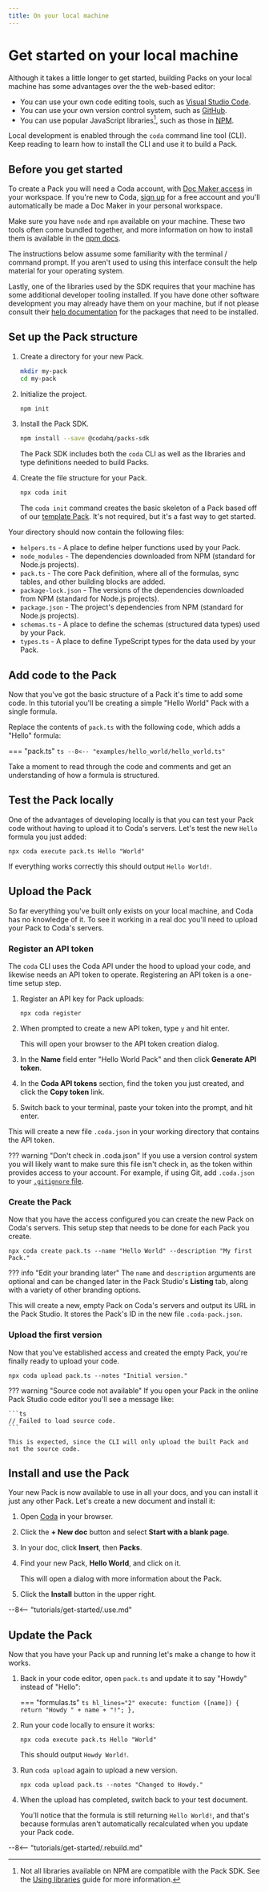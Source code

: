 ```yaml
---
title: On your local machine
---
```


# Get started on your local machine

Although it takes a little longer to get started, building Packs on your local machine has some advantages over the the web-based editor:

- You can use your own code editing tools, such as [Visual Studio Code][vs_code].
- You can use your own version control system, such as [GitHub][github].
- You can use popular JavaScript libraries[^1], such as those in [NPM][npm].

[^1]: Not all libraries available on NPM are compatible with the Pack SDK. See the [Using libraries][libraries] guide for more information.

Local development is enabled through the `coda` command line tool (CLI). Keep reading to learn how to install the CLI and use it to build a Pack.


## Before you get started

To create a Pack you will need a Coda account, with [Doc Maker access][hc_doc_maker] in your workspace. If you're new to Coda, [sign up][sign_up] for a free account and you'll automatically be made a Doc Maker in your personal workspace.

Make sure you have `node` and `npm` available on your machine. These two tools often come bundled together, and more information on how to install them is available in the [npm docs][npm_install].

The instructions below assume some familiarity with the terminal / command prompt. If you aren't used to using this interface consult the help material for your operating system.

Lastly, one of the libraries used by the SDK requires that your machine has some additional developer tooling installed. If you have done other software development you may already have them on your machine, but if not please consult their [help documentation][isolated_vm_requirements] for the packages that need to be installed.


## Set up the Pack structure

1. Create a directory for your new Pack.

    ```sh
    mkdir my-pack
    cd my-pack
    ```

1. Initialize the project.

    ```sh
    npm init
    ```

1. Install the Pack SDK.

    ```sh
    npm install --save @codahq/packs-sdk
    ```

    The Pack SDK includes both the `coda` CLI as well as the libraries and type definitions needed to build Packs.

1. Create the file structure for your Pack.

    ```sh
    npx coda init
    ```

    The `coda init` command creates the basic skeleton of a Pack based off of our [template Pack][template_pack]. It's not required, but it's a fast way to get started.

Your directory should now contain the following files:

* `helpers.ts` - A place to define helper functions used by your Pack.
* `node_modules` - The dependencies downloaded from NPM (standard for Node.js projects).
* `pack.ts` - The core Pack definition, where all of the formulas, sync tables, and other building blocks are added.
* `package-lock.json` - The versions of the dependencies downloaded from NPM (standard for Node.js projects).
* `package.json` - The project's dependencies from NPM (standard for Node.js projects).
* `schemas.ts` - A place to define the schemas (structured data types) used by your Pack.
* `types.ts` - A place to define TypeScript types for the data used by your Pack.


## Add code to the Pack

Now that you've got the basic structure of a Pack it's time to add some code. In this tutorial you'll be creating a simple "Hello World" Pack with a single formula.

Replace the contents of `pack.ts` with the following code, which adds a "Hello" formula:

=== "pack.ts"
    ```ts
    --8<-- "examples/hello_world/hello_world.ts"
    ```

Take a moment to read through the code and comments and get an understanding of how a formula is structured.


## Test the Pack locally

One of the advantages of developing locally is that you can test your Pack code without having to upload it to Coda's servers. Let's test the new `Hello` formula you just added:

```shell
npx coda execute pack.ts Hello "World"
```

If everything works correctly this should output `Hello World!`.


## Upload the Pack

So far everything you've built only exists on your local machine, and Coda has no knowledge of it. To see it working in a real doc you'll need to upload your Pack to Coda's servers.


### Register an API token

The `coda` CLI uses the Coda API under the hood to upload your code, and likewise needs an API token to operate. Registering an API token is a one-time setup step.

1. Register an API key for Pack uploads:

    ```shell
    npx coda register
    ```

1. When prompted to create a new API token, type `y` and hit enter.

    This will open your browser to the API token creation dialog.

1. In the **Name** field enter "Hello World Pack" and then click **Generate API token**.

1. In the **Coda API tokens** section, find the token you just created, and click the **Copy token** link.

1. Switch back to your terminal, paste your token into the prompt, and hit enter.

This will create a new file `.coda.json` in your working directory that contains the API token.

??? warning "Don't check in .coda.json"
    If you use a version control system you will likely want to make sure this file isn't check in, as the token within provides access to your account. For example, if using Git, add `.coda.json` to your [`.gitignore` file][gitignore].


### Create the Pack

Now that you have the access configured you can create the new Pack on Coda's servers. This setup step that needs to be done for each Pack you create.

```shell
npx coda create pack.ts --name "Hello World" --description "My first Pack."
```

??? info "Edit your branding later"
    The `name` and `description` arguments are optional and can be changed later in the Pack Studio's **Listing** tab, along with a variety of other branding options.

This will create a new, empty Pack on Coda's servers and output its URL in the Pack Studio. It stores the Pack's ID in the new file `.coda-pack.json`.


### Upload the first version

Now that you've established access and created the empty Pack, you're finally ready to upload your code.

```shell
npx coda upload pack.ts --notes "Initial version."
```

??? warning "Source code not available"
    If you open your Pack in the online Pack Studio code editor you'll see a message like:

    ```ts
    // Failed to load source code.
    ```

    This is expected, since the CLI will only upload the built Pack and not the source code.


## Install and use the Pack

Your new Pack is now available to use in all your docs, and you can install it just any other Pack. Let's create a new document and install it:

1. Open [Coda][coda_home] in your browser.

1. Click the **+ New doc** button and select **Start with a blank page**.

1. In your doc, click **Insert**, then **Packs**.
2. Find your new Pack, **Hello World**, and click on it.

    This will open a dialog with more information about the Pack.

3. Click the **Install** button in the upper right.

--8<-- "tutorials/get-started/.use.md"


## Update the Pack

Now that you have your Pack up and running let's make a change to how it works.

1. Back in your code editor, open `pack.ts` and update it to say "Howdy" instead of "Hello":

    === "formulas.ts"
        ```ts hl_lines="2"
        execute: function ([name]) {
          return "Howdy " + name + "!";
        },
        ```

1. Run your code locally to ensure it works:

    ```shell
    npx coda execute pack.ts Hello "World"
    ```

    This should output `Howdy World!`.

1. Run `coda upload` again to upload a new version.

    ```shell
    npx coda upload pack.ts --notes "Changed to Howdy."
    ```

1. When the upload has completed, switch back to your test document.

    You'll notice that the formula is still returning `Hello World!`, and that's because formulas aren't automatically recalculated when you update your Pack code.

--8<-- "tutorials/get-started/.rebuild.md"


[vs_code]: https://code.visualstudio.com/
[github]: https://github.com
[npm]: https://www.npmjs.com/
[libraries]: ../../guides/development/libraries.md
[hc_doc_maker]: https://help.coda.io/en/articles/3388781-members-and-roles
[sign_up]: https://coda.io/signup
[npm_install]: https://docs.npmjs.com/downloading-and-installing-node-js-and-npm
[isolated_vm_requirements]: https://github.com/laverdet/isolated-vm#requirements
[template_pack]: https://github.com/coda/packs-examples/tree/main/examples/template
[gitignore]: https://git-scm.com/docs/gitignore
[coda_home]: https://coda.io/docs
[rebuild]: ../../images/cli_rebuild.gif
